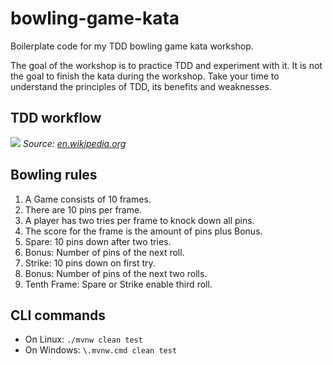 # bowling-game-kata
Boilerplate code for my TDD bowling game kata workshop.

The goal of the workshop is to practice TDD and experiment with it. It is not the goal to finish the kata during the
workshop. Take your time to understand the principles of TDD, its benefits and weaknesses.

## TDD workflow

![](https://upload.wikimedia.org/wikipedia/commons/0/0b/TDD_Global_Lifecycle.png)
*Source: [en.wikipedia.org](https://en.wikipedia.org/wiki/File:TDD_Global_Lifecycle.png)* 

## Bowling rules

1. A Game consists of 10 frames.
2. There are 10 pins per frame.
3. A player has two tries per frame to knock down all pins.
4. The score for the frame is the amount of pins plus Bonus.
5. Spare: 10 pins down after two tries.
6. Bonus: Number of pins of the next roll.
7. Strike: 10 pins down on first try.
8. Bonus: Number of pins of the next two rolls.
9. Tenth Frame: Spare or Strike enable third roll.

## CLI commands
- On Linux: `./mvnw clean test` 
- On Windows: `\.mvnw.cmd clean test`
